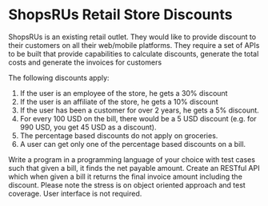 # ShopsRUs Retail Store Discounts

ShopsRUs is an existing retail outlet. They would like to provide discount to their customers on all their web/mobile platforms. They require a set of APIs to be built that provide capabilities to calculate discounts, generate the total costs and generate the invoices for customers

The following discounts apply:
1. If the user is an employee of the store, he gets a 30% discount
2. If the user is an affiliate of the store, he gets a 10% discount
3. If the user has been a customer for over 2 years, he gets a 5% discount.
4. For every 100 USD on the bill, there would be a 5 USD discount (e.g. for 990 USD, you get  45 USD as a discount).
5. The percentage based discounts do not apply on groceries.
6. A user can get only one of the percentage based discounts on a bill.

Write a program in a programming language of your choice with test cases such that given a bill, it finds the net payable amount. Create an RESTful API which when given a bill it returns the final invoice amount including the discount. Please note the stress is on object oriented approach and test coverage. User interface is not required. 
